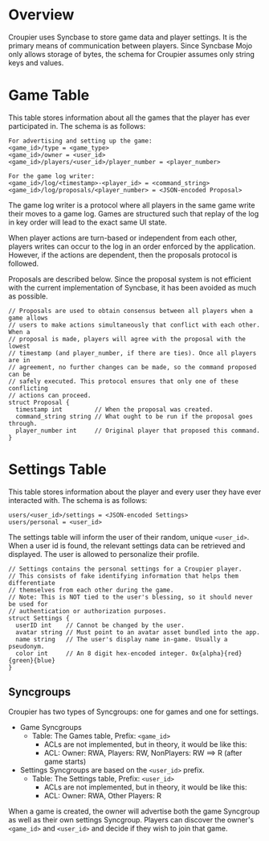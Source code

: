 # Overview

Croupier uses Syncbase to store game data and player settings. It is the primary
means of communication between players. Since Syncbase Mojo only allows storage
of bytes, the schema for Croupier assumes only string keys and values.

# Game Table

This table stores information about all the games that the player has ever
participated in. The schema is as follows:

```
For advertising and setting up the game:
<game_id>/type = <game_type>
<game_id>/owner = <user_id>
<game_id>/players/<user_id>/player_number = <player_number>

For the game log writer:
<game_id>/log/<timestamp>-<player_id> = <command_string>
<game_id>/log/proposals/<player_number> = <JSON-encoded Proposal>
```

The game log writer is a protocol where all players in the same game write their
moves to a game log. Games are structured such that replay of the log in key
order will lead to the exact same UI state.

When player actions are turn-based or independent from each other, players
writes can occur to the log in an order enforced by the application. However, if
the actions are dependent, then the proposals protocol is followed.

Proposals are described below. Since the proposal system is not efficient with
the current implementation of Syncbase, it has been avoided as much as possible.

```
// Proposals are used to obtain consensus between all players when a game allows
// users to make actions simultaneously that conflict with each other. When a
// proposal is made, players will agree with the proposal with the lowest
// timestamp (and player_number, if there are ties). Once all players are in
// agreement, no further changes can be made, so the command proposed can be
// safely executed. This protocol ensures that only one of these conflicting
// actions can proceed.
struct Proposal {
  timestamp int         // When the proposal was created.
  command_string string // What ought to be run if the proposal goes through.
  player_number int     // Original player that proposed this command.
}
```

# Settings Table

This table stores information about the player and every user they have ever
interacted with. The schema is as follows:

```
users/<user_id>/settings = <JSON-encoded Settings>
users/personal = <user_id>
```

The settings table will inform the user of their random, unique `<user_id>`.
When a user id is found, the relevant settings data can be retrieved and
displayed. The user is allowed to personalize their profile.

```
// Settings contains the personal settings for a Croupier player.
// This consists of fake identifying information that helps them differentiate
// themselves from each other during the game.
// Note: This is NOT tied to the user's blessing, so it should never be used for
// authentication or authorization purposes.
struct Settings {
  userID int    // Cannot be changed by the user.
  avatar string // Must point to an avatar asset bundled into the app.
  name string   // The user's display name in-game. Usually a pseudonym.
  color int     // An 8 digit hex-encoded integer. 0x{alpha}{red}{green}{blue}
}
```

## Syncgroups

Croupier has two types of Syncgroups: one for games and one for settings.
* Game Syncgroups
  * Table: The Games table, Prefix: `<game_id>`
    * ACLs are not implemented, but in theory, it would be like this:
    * ACL: Owner: RWA, Players: RW, NonPlayers: RW ==> R (after game starts)
* Settings Syncgroups are based on the `<user_id>` prefix.
  * Table: The Settings table, Prefix: `<user_id>`
    * ACLs are not implemented, but in theory, it would be like this:
    * ACL: Owner: RWA, Other Players: R

When a game is created, the owner will advertise both the game Syncgroup as well
as their own settings Syncgroup. Players can discover the owner's `<game_id>`
and `<user_id>` and decide if they wish to join that game.
